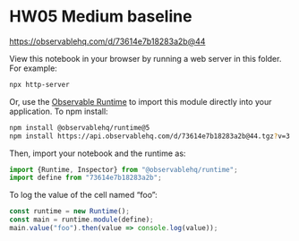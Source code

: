 # HW05 Medium baseline

https://observablehq.com/d/73614e7b18283a2b@44

View this notebook in your browser by running a web server in this folder. For
example:

~~~sh
npx http-server
~~~

Or, use the [Observable Runtime](https://github.com/observablehq/runtime) to
import this module directly into your application. To npm install:

~~~sh
npm install @observablehq/runtime@5
npm install https://api.observablehq.com/d/73614e7b18283a2b@44.tgz?v=3
~~~

Then, import your notebook and the runtime as:

~~~js
import {Runtime, Inspector} from "@observablehq/runtime";
import define from "73614e7b18283a2b";
~~~

To log the value of the cell named “foo”:

~~~js
const runtime = new Runtime();
const main = runtime.module(define);
main.value("foo").then(value => console.log(value));
~~~
